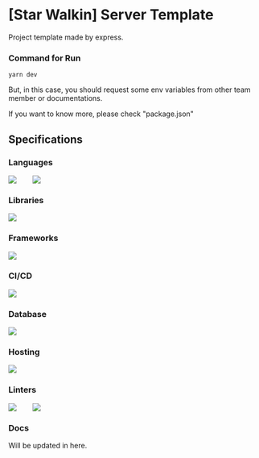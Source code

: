 # [Star Walkin] Server Template

Project template made by express.

### Command for Run

```
yarn dev
```

But, in this case, you should request some env variables from other team member or documentations.

If you want to know more, please check "package.json"

## Specifications

### Languages

<div style="display: flex; gap: 2rem;">
  <img src="https://img.shields.io/badge/JavaScript-323330?style=for-the-badge&logo=javascript&logoColor=F7DF1E" />
  <img src="https://img.shields.io/badge/TypeScript-007ACC?style=for-the-badge&logo=typescript&logoColor=white" />
</div>

### Libraries

<div style="display: flex; gap: 2rem;">
  <img src="https://img.shields.io/badge/Socket.io-black?style=for-the-badge&logo=socket.io&badgeColor=010101" />
</div>

### Frameworks

<div style="display: flex; gap: 2rem;">
  <img src="https://img.shields.io/badge/express.js-%23404d59.svg?style=for-the-badge&logo=express&logoColor=%2361DAFB" />
</div>

### CI/CD

<div style="display: flex; gap: 2rem;">
  <img src="https://img.shields.io/badge/shell_script-%23121011.svg?style=for-the-badge&logo=gnu-bash&logoColor=white" />
</div>

### Database

<div style="display: flex; gap: 2rem;">
  <img src="https://img.shields.io/badge/MongoDB-%234ea94b.svg?style=for-the-badge&logo=mongodb&logoColor=white" />
</div>

### Hosting

<div style="display: flex; gap: 2rem;">
  <img src="https://img.shields.io/badge/Amazon_AWS-FF9900?style=for-the-badge&logo=amazonaws&logoColor=white" />
</div>

### Linters

<div style="display: flex; gap: 2rem;">
  <img src="https://img.shields.io/badge/eslint-3A33D1?style=for-the-badge&logo=eslint&logoColor=white" />
  <img src="https://img.shields.io/badge/prettier-1A2C34?style=for-the-badge&logo=prettier&logoColor=F7BA3E" />
</div>

### Docs

<div style="display: flex; gap: 1rem;">
Will be updated in here.
</div>
